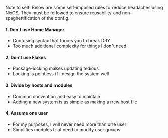 Note to self: Below are some self-imposed rules to reduce headaches using NixOS. They must be followed to ensure reusability and non-spaghettification of the config.

#### 1. Don't use Home Manager
- Confusing syntax that forces you to break DRY
- Too much additional complexity for things I don't need

#### 2. Don't use Flakes
- Package-locking makes updating tedious
- Locking is pointless if I design the system well

#### 3. Divide by hosts and modules
- Common convention and easy to maintain
- Adding a new system is as simple as making a new host file

#### 4. Assume one user
- For my purposes, I will never need more than one user
- Simplifies modules that need to modify user groups
